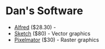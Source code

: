 Dan's Software
==============

+ [Alfred](http://www.alfredapp.com/) ($28.30) - 
+ [Sketch](http://bohemiancoding.com/sketch/) ($80) - Vector graphics
+ [Pixelmator](http://www.pixelmator.com/) ($30) - Raster graphics
